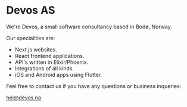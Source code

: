 # Devos AS
We're Devos, a small software consultancy based in Bodø, Norway.

Our specialities are:
- Next.js websites.
- React frontend applications.
- API's written in Elixir/Phoenix.
- Integrations of all kinds.
- iOS and Android apps using Flutter.

Feel free to contact us if you have any questions or business inqueries:

[hei@devos.no](mailto:hei@devos.no)
